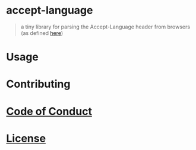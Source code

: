 # accept-language

> a tiny library for parsing the Accept-Language header from browsers (as defined [here](https://www.w3.org/Protocols/rfc2616/rfc2616-sec14.html))

# Usage

# Contributing

# [Code of Conduct](CODE_OF_CONDUCT.md)

# [License](LICENSE.md)
